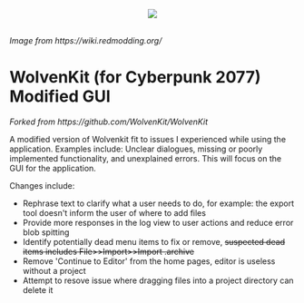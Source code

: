 <p align="center">
  <a href="https://wiki.redmodding.org/wolvenkit"><img src="https://user-images.githubusercontent.com/65016231/191120204-c8e08bb2-d68b-4919-91ec-f8c1aaef1e6a.png"/></a><br /><br />
</p>
<em>Image from https://wiki.redmodding.org/ </em>


<h1>WolvenKit (for Cyberpunk 2077) Modified GUI </h1>
<em>Forked from https://github.com/WolvenKit/WolvenKit </em>
<p>
  A modified version of Wolvenkit fit to issues I experienced while using the application. Examples include: Unclear dialogues, missing or poorly implemented functionality, and unexplained errors.
  This will focus on the GUI for the application.


  Changes include:
  <ul>
    <li>Rephrase text to clarify what a user needs to do, for example: the export tool doesn't inform the user of where to add files</li>
    <li>Provide more responses in the log view to user actions and reduce error blob spitting</li>
    <li>Identify potentially dead menu items to fix or remove, <s>suspected dead items includes File>>Import>>Import .archive</s> </li>
    <li>Remove 'Continue to Editor' from the home pages, editor is useless without a project</li>
    <li>Attempt to resove issue where dragging files into a project directory can delete it</li>
  </ul>
</p>
